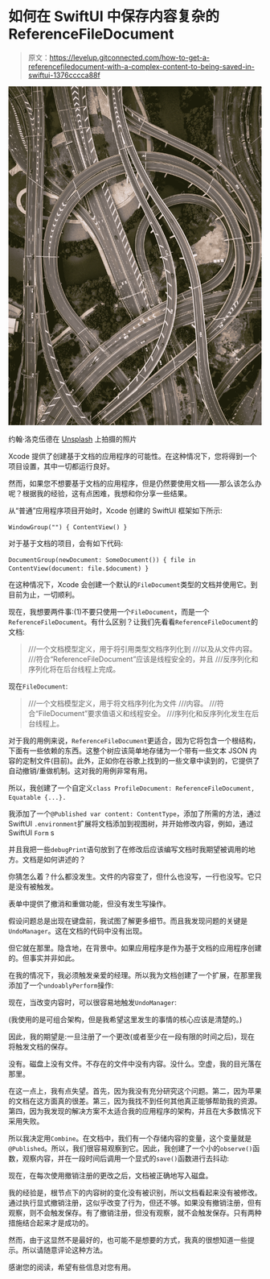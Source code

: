 # 如何在 SwiftUI 中保存内容复杂的 ReferenceFileDocument

> 原文：<https://levelup.gitconnected.com/how-to-get-a-referencefiledocument-with-a-complex-content-to-being-saved-in-swiftui-1376cccca88f>

![](img/c062007cd036f7e79501a282ccfdb5ee.png)

约翰·洛克伍德在 [Unsplash](https://unsplash.com/s/photos/road?utm_source=unsplash&utm_medium=referral&utm_content=creditCopyText) 上拍摄的照片

Xcode 提供了创建基于文档的应用程序的可能性。在这种情况下，您将得到一个项目设置，其中一切都运行良好。

然而，如果您不想要基于文档的应用程序，但是仍然要使用文档——那么该怎么办呢？根据我的经验，这有点困难，我想和你分享一些结果。

从“普通”应用程序项目开始时，Xcode 创建的 SwiftUI 框架如下所示:

`WindowGroup("") { ContentView() }`

对于基于文档的项目，会有如下代码:

`DocumentGroup(newDocument: SomeDocument()) { file in
ContentView(document: file.$document) }`

在这种情况下，Xcode 会创建一个默认的`FileDocument`类型的文档并使用它。到目前为止，一切顺利。

现在，我想要两件事:(1)不要只使用一个`FileDocument`，而是一个`ReferenceFileDocument`。有什么区别？让我们先看看`ReferenceFileDocument`的文档:

> ///一个文档模型定义，用于将引用类型文档序列化到
> ///以及从文件内容。
> ///符合“ReferenceFileDocument”应该是线程安全的，并且
> ///反序列化和序列化将在后台线程上完成。

现在`FileDocument`:

> ///一个文档模型定义，用于将文档序列化为文件
> ///内容。
> ///符合“FileDocument”要求值语义和线程安全。
> ///序列化和反序列化发生在后台线程上。

对于我的用例来说，`ReferenceFileDocument`更适合，因为它将包含一个根结构，下面有一些依赖的东西。这整个树应该简单地存储为一个带有一些文本 JSON 内容的定制文件(目前)。此外，正如你在谷歌上找到的一些文章中读到的，它提供了自动撤销/重做机制。这对我的用例非常有用。

所以，我创建了一个自定义`class ProfileDocument: ReferenceFileDocument, Equatable {...}.`

我添加了一个`@Published var content: ContentType`，添加了所需的方法，通过 SwiftUI `.environment`扩展将文档添加到视图树，并开始修改内容，例如，通过 SwiftUI `Form` s

并且我把一些`debugPrint`语句放到了在修改后应该编写文档时我期望被调用的地方。文档是如何讲述的？

你猜怎么着？什么都没发生。文件的内容变了，但什么也没写，一行也没写。它只是没有被触发。

表单中提供了撤消和重做功能，但没有发生写操作。

假设问题总是出现在键盘前，我试图了解更多细节。而且我发现问题的关键是`UndoManager`。这在文档的代码中没有出现。

但它就在那里。隐含地，在背景中。如果应用程序是作为基于文档的应用程序创建的。但事实并非如此。

在我的情况下，我必须触发亲爱的经理。所以我为文档创建了一个扩展，在那里我添加了一个`undoablyPerform`操作:

现在，当改变内容时，可以很容易地触发`UndoManager`:

(我使用的是可组合架构，但是我希望这里发生的事情的核心应该是清楚的。)

因此，我的期望是:一旦注册了一个更改(或者至少在一段有限的时间之后)，现在将触发文档的保存。

没有。磁盘上没有文件。不存在的文件中没有内容。没什么。空虚，我的目光落在那里。

在这一点上，我有点失望。首先，因为我没有充分研究这个问题。第二，因为苹果的文档在这方面真的很差。第三，因为我找不到任何其他真正能够帮助我的资源。第四，因为我发现的解决方案不太适合我的应用程序的架构，并且在大多数情况下采用失败。

所以我决定用`Combine`。在文档中，我们有一个存储内容的变量，这个变量就是`@Published`。所以，我们很容易观察到它。因此，我创建了一个小的`observe()`函数，观察内容，并在一段时间后调用一个显式的`save()`函数进行去抖动:

现在，在每次使用撤销注册的更改之后，文档被正确地写入磁盘。

我的经验是，根节点下的内容树的变化没有被识别，所以文档看起来没有被修改。通过执行显式撤销注册，这似乎改变了行为，但还不够。如果没有撤销注册，但有观察，则不会触发保存。有了撤销注册，但没有观察，就不会触发保存。只有两种措施结合起来才是成功的。

然而，由于这显然不是最好的，也可能不是想要的方式，我真的很想知道一些提示。所以请随意评论这种方法。

感谢您的阅读，希望有些信息对您有用。